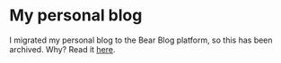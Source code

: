 # My personal blog

I migrated my personal blog to the Bear Blog platform, so this has been archived.
Why? Read it [here](https://www.florio.dev/migrating-to-bear-blog/).
